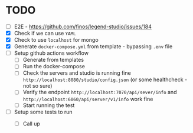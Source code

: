 # TODO

- [ ] E2E - https://github.com/finos/legend-studio/issues/184
- [x] Check if we can use `YAML`
- [x] Check to use `localhost` for mongo
- [x] Generate `docker-compose.yml` from template - bypassing `.env` file
- [ ] Setup github actions workflow
  - [ ] Generate from templates
  - [ ] Run the docker-compose
  - [ ] Check the servers and studio is running fine `http://localhost:8080/studio/config.json` (or some healthcheck - not so sure)
  - [ ] Verify the endpoint `http://localhost:7070/api/sever/info` and `http://localhost:6060/api/server/v1/info` work fine
  - [ ] Start running the test
- [ ] Setup some tests to run
  - [ ] Call up

